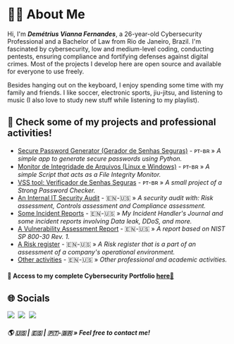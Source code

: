 # 👨‍💻 About Me
Hi, I'm ***Demétrius Vianna Fernandes***, a 26-year-old Cybersecurity Professional and a Bachelor of Law from Rio de Janeiro, Brazil. 
I'm fascinated by cybersecurity, low and medium-level coding, conducting pentests, ensuring compliance and fortifying defenses against digital crimes. 
Most of the projects I develop here are open source and available for everyone to use freely.

Besides hanging out on the keyboard, I enjoy spending some time with my family and friends. I like soccer, electronic sports, jiu-jitsu, and listening to music (I also love to study new stuff while listening to my playlist).

## 📝 Check some of my projects and professional activities!

- [Secure Password Generator (Gerador de Senhas Seguras)](https://github.com/cyberdemetrius/gerador_de_senhas) - ᴘᴛ-ʙʀ » *A simple app to generate secure passwords using Python.*
- [Monitor de Integridade de Arquivos (Linux e Windows)](https://github.com/cyberdemetrius/scriptmonit) - ᴘᴛ-ʙʀ » *A simple Script that acts as a File Integrity Monitor.*
- [VSS tool: Verificador de Senhas Seguras](https://github.com/cyberdemetrius/vss_tool) - ᴘᴛ-ʙʀ » *A small project of a Strong Password Checker.*
- [An Internal IT Security Audit](https://drive.google.com/file/d/1FryTPqUCQ-AZlPYwl4zfcGG1iL-08H02/view?usp=sharing) - 🇪​​​​​🇳​​​​​-🇺​​​​​🇸  » *A security audit with: Risk assessment, Controls assessment and Compliance assessment.*
- [Some Incident Reports](https://drive.google.com/drive/folders/1E6i21XkeQrVu8U3tZfcu9dSiOeNfYtVU?usp=sharing) - 🇪​​​​​🇳​​​​​-🇺​​​​​🇸 » *My Incident Handler's Journal and some incident reports involving Data leak, DDoS, and more.*
- [A Vulnerability Assessment Report](https://drive.google.com/file/d/159lydUet5h-ntC26iafLxgrxtlpG_1jR/view?usp=sharing) - 🇪​​​​​🇳​​​​​-🇺​​​​​🇸 » *A report based on NIST SP 800-30 Rev. 1.*
- [A Risk register](https://drive.google.com/file/d/1J_HHADqWHfHA7zqPwPS8FjghRh0CsQyB/view?usp=sharing) - 🇪​​​​​🇳​​​​​-🇺​​​​​🇸 » *A Risk register that is a part of an assessment of a company's operational environment.*
- [Other activities](https://drive.google.com/drive/folders/14xYv5HvMYZ-_xiYrQ7pn9Kp4o06nSkBb?usp=sharing) - 🇪​​​​​🇳​​​​​-🇺​​​​​🇸 » *Other professional and academic activities.*

#### 📌 Access to my complete Cybersecurity Portfolio [here🔗](https://github.com/cyberdemetrius/demetriusportfolio)

## 🌐 Socials

<!-- Socials -->
<kbd>
  <a href="https://www.linkedin.com/in/demetrius-vianna-fernandes/" title="LinkedIn: Demétrius Fernandes"><img src="https://img.shields.io/badge/-Demétrius Fernandes-0072b1?style=flat&logo=Linkedin&logoColor=white" /></a>
  <a href="https://www.instagram.com/demetrius.vf/" title="Instagram: demetrius.vf"><img src="https://img.shields.io/badge/demetrius.vf-c13584?&style=flat-square&logo=instagram&logoColor=white" /></a>
  <a href="mailto:demetriusvf@gmail.com?subject=Olá" title="E-mail me:"><img src="https://img.shields.io/badge/demetriusvf@gmail.com-bb001b?&style=flat-square&logo=gmail&logoColor=white" /></a>
  </kbd> 
  
  ##### 🌎 🇺🇸 | 🇪🇸 | 🇵🇹-🇧🇷 » *Feel free to contact me!*
